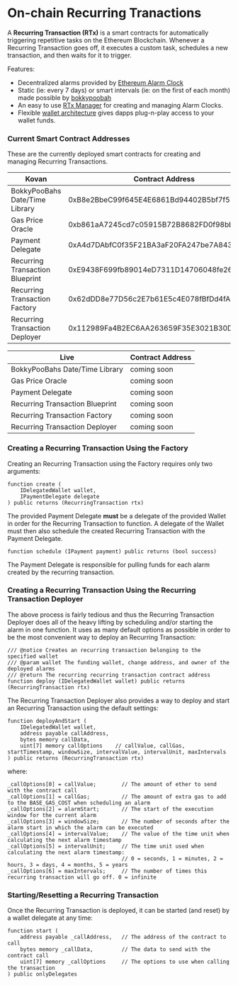 # On-chain Recurring Tranactions

A **Recurring Transaction (RTx)** is a smart contracts for automatically triggering repetitive tasks on the Ethereum Blockchain. Whenever a Recurring Transaction goes off, it executes a custom task, schedules a new transaction, and then waits for it to trigger. 

Features:

- Decentralized alarms provided by [Ethereum Alarm Clock](https://www.ethereum-alarm-clock.com/)
- Static (ie: every 7 days) or smart intervals (ie: on the first of each month) made possible by [bokkypoobah](https://github.com/bokkypoobah/BokkyPooBahsDateTimeLibrary)
- An easy to use [RTx Manager](https://everchain-project.github.io/recurring-alarm-clock/) for creating and managing Alarm Clocks.
- Flexible [wallet architecture](https://github.com/everchain-project/delegated-wallet) gives dapps plug-n-play access to your wallet funds.

### Current Smart Contract Addresses

These are the currently deployed smart contracts for creating and managing Recurring Transactions.

| Kovan | Contract Address |
| --- | --- |
| BokkyPooBahs Date/Time Library | 0xB8e2BbeC99f645E4E6861Bd94402B5bf7f53A45B |
| Gas Price Oracle | 0xb861aA7245cd7c05915B72B8682FD0f98bb54856 |
| Payment Delegate | 0xA4d7DAbfC0f35F21BA3aF20FA247be7A843E0439 |
| Recurring Transaction Blueprint | 0xE9438F699fb89014eD7311D14706048fe26da600 |
| Recurring Transaction Factory | 0x62dDD8e77D56c2E7b61E5c4E078fBfDd4fAfA459 |
| Recurring Transaction Deployer | 0x112989Fa4B2EC6AA263659F35E3021B30D8C51c9 |

| Live | Contract Address |
| --- | --- |
| BokkyPooBahs Date/Time Library | coming soon |
| Gas Price Oracle | coming soon |
| Payment Delegate | coming soon |
| Recurring Transaction Blueprint | coming soon |
| Recurring Transaction Factory | coming soon |
| Recurring Transaction Deployer | coming soon |

### Creating a Recurring Transaction Using the Factory

Creating an Recurring Transaction using the Factory requires only two arguments:

```
function create (
    IDelegatedWallet wallet,
    IPaymentDelegate delegate
) public returns (RecurringTransaction rtx)
```

The provided Payment Delegate **must** be a delegate of the provided Wallet in order for the Recurring Transaction to function. A delegate of the Wallet must then also schedule the created Recurring Transaction with the Payment Delegate.

```
function schedule (IPayment payment) public returns (bool success)
```
The Payment Delegate is responsible for pulling funds for each alarm created by the recurring transaction.

### Creating a Recurring Transaction Using the Recurring Transaction Deployer

The above process is fairly tedious and thus the Recurring Transaction Deployer does all of the heavy lifting by scheduling and/or starting the alarm in one function. It uses as many default options as possible in order to be the most convenient way to deploy an Recurring Transaction:

```
/// @notice Creates an recurring transaction belonging to the specified wallet
/// @param wallet The funding wallet, change address, and owner of the deployed alarms
/// @return The recurring recurring transaction contract address
function deploy (IDelegatedWallet wallet) public returns (RecurringTransaction rtx)
```

The Recurring Transaction Deployer also provides a way to deploy and start an Recurring Transaction using the default settings:

```
function deployAndStart (
    IDelegatedWallet wallet,
    address payable callAddress,
    bytes memory callData,
    uint[7] memory callOptions    // callValue, callGas, startTimestamp, windowSize, intervalValue, intervalUnit, maxIntervals
) public returns (RecurringTransaction rtx)
```

where:

```
_callOptions[0] = callValue;        // The amount of ether to send with the contract call
_callOptions[1] = callGas;          // The amount of extra gas to add to the BASE_GAS_COST when scheduling an alarm
_callOptions[2] = alarmStart;       // The start of the execution window for the current alarm
_callOptions[3] = windowSize;       // The number of seconds after the alarm start in which the alarm can be executed
_callOptions[4] = intervalValue;    // The value of the time unit when calculating the next alarm timestamp
_callOptions[5] = intervalUnit;     // The time unit used when calculating the next alarm timestamp: 
                                    // 0 = seconds, 1 = minutes, 2 = hours, 3 = days, 4 = months, 5 = years
_callOptions[6] = maxIntervals;     // The number of times this recurring transaction will go off. 0 = infinite
```

### Starting/Resetting a Recurring Transaction

Once the Recurring Transaction is deployed, it can be started (and reset) by a wallet delegate at any time:

```
function start (
    address payable _callAddress,   // The address of the contract to call
    bytes memory _callData,         // The data to send with the contract call
    uint[7] memory _callOptions     // The options to use when calling the transaction
) public onlyDelegates
```
